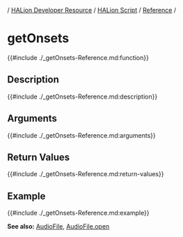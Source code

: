 / [HALion Developer Resource](../../HALion-Developer-Resource.md) / [HALion Script](./HALion-Script.md) / [Reference](./Reference.md) /

# getOnsets

{{#include ./_getOnsets-Reference.md:function}}

## Description

{{#include ./_getOnsets-Reference.md:description}}

## Arguments

{{#include ./_getOnsets-Reference.md:arguments}}

## Return Values

{{#include ./_getOnsets-Reference.md:return-values}}

## Example

{{#include ./_getOnsets-Reference.md:example}}

**See also:**  [AudioFile](./Audio-File.md), [AudioFile.open](./AudioFileopen.md)